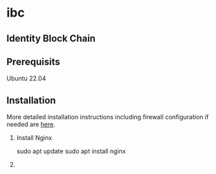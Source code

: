 # ibc
Identity Block Chain <br>
---
## Prerequisits

Ubuntu 22.04

## Installation

More detailed installation instructions including firewall configuration if needed are [here](https://www.digitalocean.com/community/tutorials/how-to-serve-flask-applications-with-gunicorn-and-nginx-on-ubuntu-20-04).

1. Install Nginx

	sudo apt update
	sudo apt install nginx

2. 

